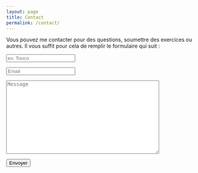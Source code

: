 ```yaml
---
layout: page
title: Contact
permalink: /contact/
---
```


Vous pouvez me contacter pour des questions, soumettre des exercices ou autres.
Il vous suffit pour cela de remplir le formulaire qui suit : 

<div class="form">
        
<form method="POST" action="http://formspree.io/malikalmo@gmail.com">
<p><input name="Prénom" placeholder="ex: Touco" type="text"></p>
<p><input name="email" placeholder="Email" type="email"></p>
<p><textarea name="message" placeholder="Message" rows="10" cols="50" style="width: 410px; height: 197px;"></textarea></p>
<p><button type="submit">Envoyer</button></p>
</form>
</div>